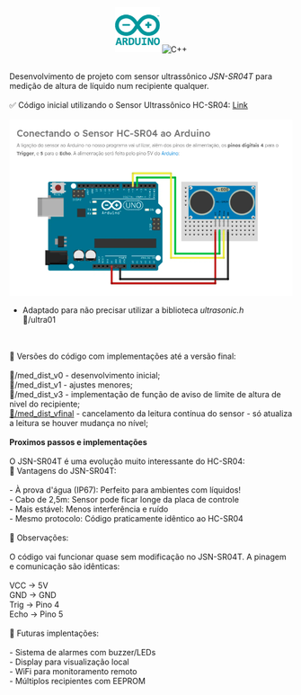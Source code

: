 <div align="center">
  <img src="https://github.com/devicons/devicon/blob/master/icons/arduino/arduino-original-wordmark.svg" title="Arduino" alt="Arduino" width="80" height="80"/>
  <img src="https://isocpp.org/assets/images/cpp_logo.png" title="C++" alt="C++" width="80" height="80"/>
 
</div>
<br>

Desenvolvimento de projeto com sensor ultrassônico <i>JSN-SR04T</i> para medição de altura de líquido num recipiente qualquer.<br>
<br>
✅ Código inicial utilizando o Sensor Ultrassônico HC-SR04:
<a href="https://www.makerhero.com/blog/sensor-ultrassonico-hc-sr04-ao-arduino/?srsltid=AfmBOorV8Kk0vW5b5VTlsjOEHVSQiYrYl3kehwFIULlc5DLeviVT2hGr">Link</a>
<br>
<br>
<img src="https://github.com/cwbads22/projeto_arduino_01/blob/main/hc_sr04.png"/>
- Adaptado para não precisar utilizar a biblioteca <i>ultrasonic.h</i><br>
📁/ultra01
<br>
<br>
🎯 Versões do código com implementações até a versão final:<br>
<br>
📁/med_dist_v0 - desenvolvimento inicial;<br>
📁/med_dist_v1 - ajustes menores;<br>
📁/med_dist_v3 - implementação de função de aviso de limite de altura de nivel do recipiente;<br>
<a href="https://github.com/cwbads22/projeto_arduino_01/tree/main/med_dist_vfinal">📁/med_dist_vfinal</a> - cancelamento da leitura contínua do sensor - só atualiza a leitura se houver mudança no nível;<br>
<br>
<b>Proximos passos e implementações</b><br>
<br>
O JSN-SR04T é uma evolução muito interessante do HC-SR04:<br>
🌟 Vantagens do JSN-SR04T:<br>
<br>
- À prova d'água (IP67): Perfeito para ambientes com líquidos!<br>
- Cabo de 2,5m: Sensor pode ficar longe da placa de controle<br>
- Mais estável: Menos interferência e ruído<br>
- Mesmo protocolo: Código praticamente idêntico ao HC-SR04<br>
<br>
🔌 Observações:<br>
<br>
O código vai funcionar quase sem modificação no JSN-SR04T. A pinagem e comunicação são idênticas:<br>
<br>
VCC → 5V<br>
GND → GND<br>
Trig → Pino 4<br>
Echo → Pino 5<br>
<br>
📝 Futuras implentações:<br>
<br>
- Sistema de alarmes com buzzer/LEDs<br>
- Display para visualização local<br>
- WiFi para monitoramento remoto<br>
- Múltiplos recipientes com EEPROM<br>

